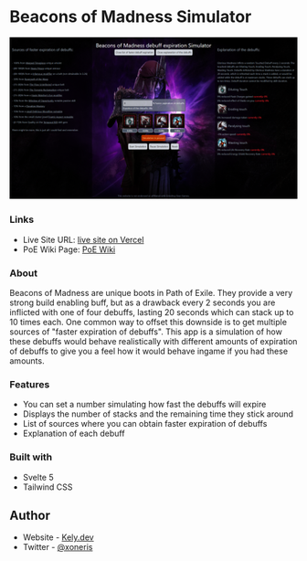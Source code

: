 # Beacons of Madness Simulator

![](./screenshot.png)

### Links

- Live Site URL: [live site on Vercel](https://beacons-of-madness-simulator-j4cfhodot-xoneris-projects.vercel.app)
- PoE Wiki Page: [PoE Wiki](https://www.poewiki.net/wiki/Beacon_of_Madness)


### About

Beacons of Madness are unique boots in Path of Exile. They provide a very strong build enabling buff, but as a drawback every 2 seconds you are inflicted with one of four debuffs, lasting 20 seconds which can stack up to 10 times each. One common way to offset this downside is to get multiple sources of "faster expiration of debuffs". This app is a simulation of how these debuffs would behave realistically with different amounts of expiration of debuffs to give you a feel how it would behave ingame if you had these amounts.

### Features
 
- You can set a number simulating how fast the debuffs will expire
- Displays the number of stacks and the remaining time they stick around
- List of sources where you can obtain faster expiration of debuffs
- Explanation of each debuff

### Built with

- Svelte 5
- Tailwind CSS

## Author

- Website - [Kely.dev](https://kely.dev)
- Twitter - [@xoneris](https://www.twitter.com/xoneris)
